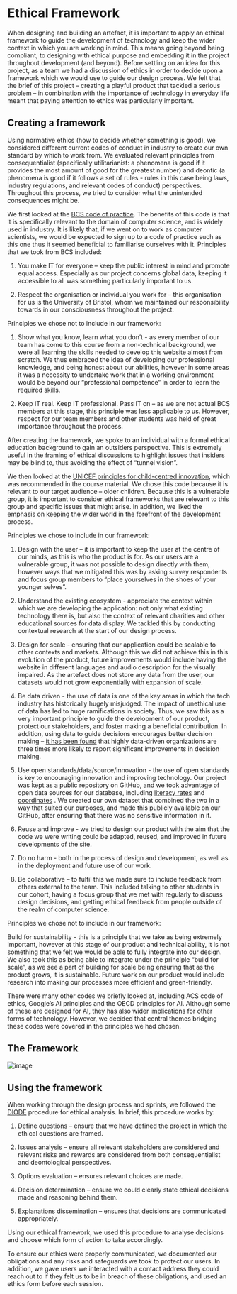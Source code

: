 # Ethical Framework

When designing and building an artefact, it is important to apply an ethical framework to guide the development of technology and keep the wider context in which you are working in mind. This means going beyond being compliant, to designing with ethical purpose and embedding it in the project throughout development (and beyond).  Before settling on an idea for this project, as a team we had a discussion of ethics in order to decide upon a framework which we would use to guide our design process. We felt that the brief of this project – creating a playful product that tackled a serious problem – in combination with the importance of technology in everyday life meant that paying attention to ethics was particularly important.  

## Creating a framework

Using normative ethics (how to decide whether something is good), we considered different current codes of conduct in industry to create our own standard by which to work from. We evaluated relevant principles from consequentialist (specifically utilitarianist: a phenomena is good if it provides the most amount of good for the greatest number) and deontic (a phenomena is good if it follows a set of rules - rules in this case being laws, industry regulations, and relevant codes of conduct) perspectives. Throughout this process, we tried to consider what the unintended consequences might be. 

We first looked at the [BCS code of practice](https://www.bcs.org/membership/become-a-member/bcs-code-of-conduct/). The benefits of this code is that it is specifically relevant to the domain of computer science, and is widely used in industry. It is likely that, if we went on to work as computer scientists, we would be expected to sign up to a code of practice such as this one thus it seemed beneficial to familiarise ourselves with it. Principles that we took from BCS included: 

1. You make IT for everyone – keep the public interest in mind and promote equal access. Especially as our project concerns global data, keeping it accessible to all was something particularly important to us. 

2. Respect the organisation or individual you work for – this organisation for us is the University of Bristol, whom we maintained our responsibility towards in our consciousness throughout the project.  

Principles we chose not to include in our framework: 

1. Show what you know, learn what you don’t - as every member of our team has come to this course from a non-technical background, we were all learning the skills needed to develop this website almost from scratch. We thus embraced the idea of developing our professional knowledge, and being honest about our abilities, however in some areas it was a necessity to undertake work that in a working environment would be beyond our “professional competence” in order to learn the required skills. 

2. Keep IT real. Keep IT professional. Pass IT on – as we are not actual BCS members at this stage, this principle was less applicable to us. However, respect for our team members and other students was held of great importance throughout the process. 

After creating the framework, we spoke to an individual with a formal ethical education background to gain an outsiders perspective. This is extremely useful in the framing of ethical discussions to highlight issues that insiders may be blind to, thus avoiding the effect of “tunnel vision”. 

We then looked at the [UNICEF principles for child-centred innovation](https://ssir.org/articles/entry/the_ethics_of_innovation), which was recommended in the course material. We chose this code because it is relevant to our target audience – older children. Because this is a vulnerable group, it is important to consider ethical frameworks that are relevant to this group and specific issues that might arise. In addition, we liked the emphasis on keeping the wider world in the forefront of the development process. 

Principles we chose to include in our framework: 

1. Design with the user – it is important to keep the user at the centre of our minds, as this is who the product is for. As our users are a vulnerable group, it was not possible to design directly with them, however ways that we mitigated this was by asking survey respondents and focus group members to “place yourselves in the shoes of your younger selves”. 

2. Understand the existing ecosystem - appreciate the context within which we are developing the application: not only what existing technology there is, but also the context of relevant charities and other educational sources for data display. We tackled this by conducting contextual research at the start of our design process. 

3. Design for scale - ensuring that our application could be scalable to other contexts and markets. Although this we did not achieve this in this evolution of the product, future improvements would include having the website in different languages and audio description for the visually impaired. As the artefact does not store any data from the user, our datasets would not grow exponentially with expansion of scale. 

4. Be data driven - the use of data is one of the key areas in which the tech industry has historically hugely misjudged. The impact of unethical use of data has led to huge ramifications in society. Thus, we saw this as a very important principle to guide the development of our product, protect our stakeholders, and foster making a beneficial contribution. In addition, using data to guide decisions encourages better decision making – [it has been found](https://online.hbs.edu/blog/post/data-driven-decision-making) that highly data-driven organizations are three times more likely to report significant improvements in decision making.  

5. Use open standards/data/source/innovation - the use of open standards is key to encouraging innovation and improving technology. Our project was kept as a public repository on GitHub, and we took advantage of open data sources for our database, including [literacy rates](https://ourworldindata.org/literacy#:~:text=While%20only%2012%25%20of%20the,1960%20to%2086%25%20in%202015) and [coordinates](https://github.com/DavidGrice/THREEJS-Tutorial-Globe/blob/master/START/public/DATA/Final_data.json) . We created our own dataset that combined the two in a way that suited our purposes, and made this publicly available on our GitHub, after ensuring that there was no sensitive information in it. 

6. Reuse and improve - we tried to design our product with the aim that the code we were writing could be adapted, reused, and improved in future developments of the site. 

7. Do no harm - both in the process of design and development, as well as in the deployment and future use of our work. 

8. Be collaborative – to fulfil this we made sure to include feedback from others external to the team. This included talking to other students in our cohort, having a focus group that we met with regularly to discuss design decisions, and getting ethical feedback from people outside of the realm of computer science. 

Principles we chose not to include in our framework: 

Build for sustainability - this is a principle that we take as being extremely important, however at this stage of our product and technical ability, it is not something that we felt we would be able to fully integrate into our design. We also took this as being able to integrate under the principle “build for scale”, as we see a part of building for scale being ensuring that as the product grows, it is sustainable. Future work on our product would include research into making our processes more efficient and green-friendly. 

There were many other codes we briefly looked at, including ACS code of ethics, Google’s AI principles and the OECD principles for AI. Although some of these are designed for AI, they has also wider implications for other forms of technology. However, we decided that central themes bridging these codes were covered in the principles we had chosen. 

## The Framework
![image](https://user-images.githubusercontent.com/45073537/117713530-b0598180-b1cd-11eb-8df0-84d5339c4c25.png)

## Using the framework 

When working through the design process and sprints, we followed the [DIODE](https://www.zyen.com/media/documents/ethical-assessment.pdf) procedure for ethical analysis. In brief, this procedure works by: 

1. Define questions – ensure that we have defined the project in which the ethical questions are framed. 

2. Issues analysis – ensure all relevant stakeholders are considered and relevant risks and rewards are considered from both consequentialist and deontological perspectives. 

3. Options evaluation – ensures relevant choices are made. 

4. Decision determination – ensure we could clearly state ethical decisions made and reasoning behind them. 

5. Explanations dissemination – ensures that decisions are communicated appropriately. 

Using our ethical framework, we used this procedure to analyse decisions and choose which form of action to take accordingly. 

To ensure our ethics were properly communicated, we documented our obligations and any risks and safeguards we took to protect our users. In addition, we gave users we interacted with a contact address they could reach out to if they felt us to be in breach of these obligations, and used an ethics form before each session. 
